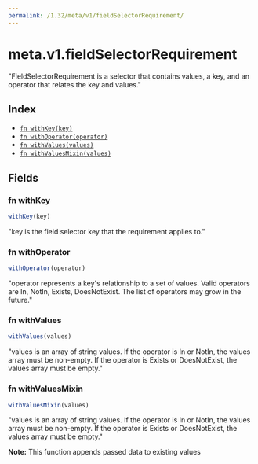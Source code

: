 ```yaml
---
permalink: /1.32/meta/v1/fieldSelectorRequirement/
---
```


# meta.v1.fieldSelectorRequirement

"FieldSelectorRequirement is a selector that contains values, a key, and an operator that relates the key and values."

## Index

* [`fn withKey(key)`](#fn-withkey)
* [`fn withOperator(operator)`](#fn-withoperator)
* [`fn withValues(values)`](#fn-withvalues)
* [`fn withValuesMixin(values)`](#fn-withvaluesmixin)

## Fields

### fn withKey

```ts
withKey(key)
```

"key is the field selector key that the requirement applies to."

### fn withOperator

```ts
withOperator(operator)
```

"operator represents a key's relationship to a set of values. Valid operators are In, NotIn, Exists, DoesNotExist. The list of operators may grow in the future."

### fn withValues

```ts
withValues(values)
```

"values is an array of string values. If the operator is In or NotIn, the values array must be non-empty. If the operator is Exists or DoesNotExist, the values array must be empty."

### fn withValuesMixin

```ts
withValuesMixin(values)
```

"values is an array of string values. If the operator is In or NotIn, the values array must be non-empty. If the operator is Exists or DoesNotExist, the values array must be empty."

**Note:** This function appends passed data to existing values